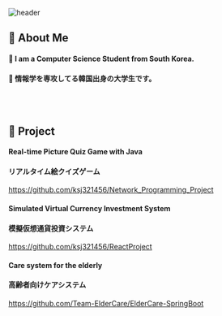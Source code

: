 <div>
  
  <!--Header-->
  ![header](https://capsule-render.vercel.app/api?type=waving&color=gradient&height=300&section=header&text=Good%20to%20see%20you%20%F0%9F%A4%97)
  
</div>

<div>
  <!--Body-->
  
  ## 👀 About Me
  #### :raising_hand: I am a Computer Science Student from South Korea.
  #### :raising_hand: 情報学を専攻してる韓国出身の大学生です。
  <br/>
  <br/>

  ## :running: Project
  #### Real-time Picture Quiz Game with Java
  #### リアルタイム絵クイズゲーム
  https://github.com/ksj321456/Network_Programming_Project

  #### Simulated Virtual Currency Investment System
  #### 模擬仮想通貨投資システム
  https://github.com/ksj321456/ReactProject

  #### Care system for the elderly
  #### 高齢者向けケアシステム
  https://github.com/Team-ElderCare/ElderCare-SpringBoot

</div>
